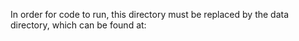 In order for code to run, this directory must be replaced by the data directory, which can be found at:


